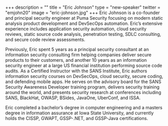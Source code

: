 +++
description = ""
title = "Eric Johnson"
type = "new-speaker"
twitter = "emjohn20"
image = "eric-johnson.jpg"
+++
Eric Johnson is a co-founder and principal security engineer at Puma Security focusing on modern static analysis product development and DevSecOps automation. Eric’s extensive experience includes application security automation, cloud security reviews, static source code analysis, penetration testing, SDLC consulting, and secure code review assessments.

Previously, Eric spent 5 years as a principal security consultant at an information security consulting firm helping companies deliver secure products to their customers, and another 10 years as an information security engineer at a large US financial institution performing source code audits. As a Certified Instructor with the SANS Institute, Eric authors information security courses on DevSecOps, cloud security, secure coding, and defending mobile apps. He serves on the advisory board for the SANS Security Awareness Developer training program, delivers security training around the world, and presents security research at conferences including SANS, BlackHat, OWASP, BSides, JavaOne, UberConf, and ISSA.

Eric completed a bachelor’s degree in computer engineering and a masters degree in information assurance at Iowa State University, and currently holds the CISSP, GWAPT, GSSP-.NET, and GSSP-Java certifications.